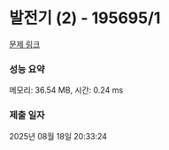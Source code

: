 # 발전기 (2) - 195695/1 

[문제 링크](https://level.goorm.io/exam/195695/%EB%B0%9C%EC%A0%84%EA%B8%B0-2/quiz/1) 

### 성능 요약

메모리: 36.54 MB, 시간: 0.24 ms

### 제출 일자

2025년 08월 18일 20:33:24

